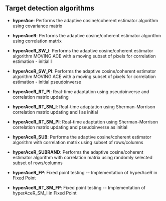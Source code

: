 ## Target detection algorithms

* **hyperAce**: Performs the adaptive cosine/coherent estimator algorithm using covariance matrix
* **hyperAceR**: Performs the adaptive cosine/coherent estimator algorithm using correlation matrix
* **hyperAceR_SW_I**: Performs the adaptive cosine/coherent estimator algorithm MOVING ACE with a moving subset of pixels for correlation estimation - initial I
* **hyperAceR_SW_PI**: Performs the adaptive cosine/coherent estimator algorithm MOVING ACE with a moving subset of pixels for correlation estimation - initial pseudoinverse
* **hyperAceR_RT_PI**: Real-time adaptation using pseudoinverse and correlation matrix updating 
* **hyperAceR_RT_SM_I**: Real-time adaptation using Sherman-Morrison correlation matrix updating and I as initial
* **hyperAceR_RT_SM_PI**: Real-time adaptation using Sherman-Morrison correlation matrix updating and pseudoinverse as initial
* **hyperAceR_SUB**: Performs the adaptive cosine/coherent estimator algorithm with correlation matrix using subset of rows/columns
* **hyperAceR_SUBRAND**: Performs the adaptive cosine/coherent estimator algorithm with correlation matrix using randomly selected subset of rows/columns

* **hyperAceR_FP**: Fixed point testing -- Implementation of hyperAceR in Fixed Point
* **hyperAceR_RT_SM_FP**: 	Fixed point testing -- Implementation of hyperAceR_SM_I in Fixed Point
